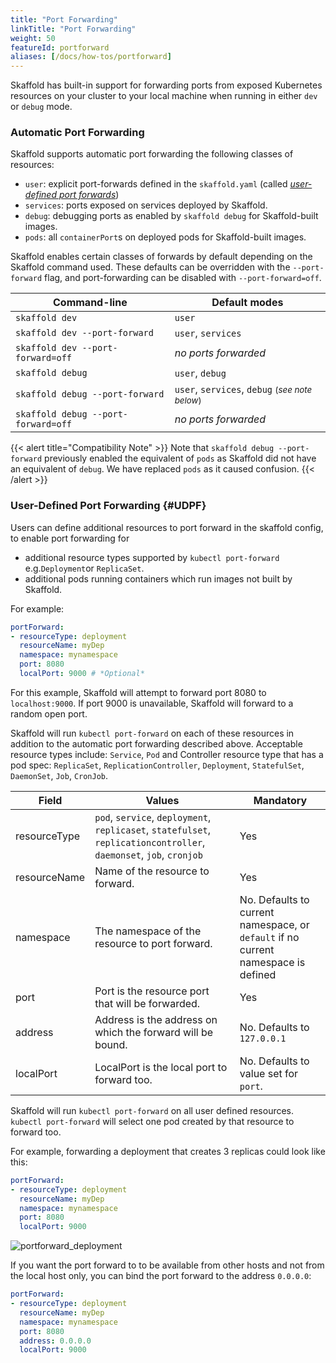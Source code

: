 ```yaml
---
title: "Port Forwarding"
linkTitle: "Port Forwarding"
weight: 50
featureId: portforward
aliases: [/docs/how-tos/portforward]
---
```


Skaffold has built-in support for forwarding ports from exposed Kubernetes resources on your cluster
to your local machine when running in either `dev` or `debug` mode.

### Automatic Port Forwarding

Skaffold supports automatic port forwarding the following classes of resources:

- `user`: explicit port-forwards defined in the `skaffold.yaml` (called [_user-defined port forwards_](#UDPF))
- `services`: ports exposed on services deployed by Skaffold.
- `debug`: debugging ports as enabled by `skaffold debug` for Skaffold-built images.
- `pods`: all `containerPort`s on deployed pods for Skaffold-built images.

Skaffold enables certain classes of forwards by default depending on the Skaffold command used.
These defaults can be overridden with the `--port-forward` flag, and port-forwarding can be
disabled with `--port-forward=off`.

Command-line                          | Default modes
------------------------------------- | -------------------
`skaffold dev`                        | `user`
`skaffold dev --port-forward`         | `user`, `services`
`skaffold dev --port-forward=off`     | _no ports forwarded_
`skaffold debug`                      | `user`, `debug`
`skaffold debug --port-forward`       | `user`, `services`, `debug` <small>(<em>see note below</em>)</small>
`skaffold debug --port-forward=off`   | _no ports forwarded_

{{< alert title="Compatibility Note" >}}
Note that `skaffold debug --port-forward` previously enabled the
equivalent of `pods` as Skaffold did not have an equivalent of `debug`. 
We have replaced `pods` as it caused confusion.
{{< /alert >}}

### User-Defined Port Forwarding {#UDPF}

Users can define additional resources to port forward in the skaffold config, to enable port forwarding for 

* additional resource types supported by `kubectl port-forward` e.g.`Deployment`or `ReplicaSet`.
* additional pods running containers which run images not built by Skaffold.

For example:

```yaml
portForward:
- resourceType: deployment
  resourceName: myDep
  namespace: mynamespace
  port: 8080
  localPort: 9000 # *Optional*
```

For this example, Skaffold will attempt to forward port 8080 to `localhost:9000`.
If port 9000 is unavailable, Skaffold will forward to a random open port. 
 
Skaffold will run `kubectl port-forward` on each of these resources in addition to the automatic port forwarding described above.
Acceptable resource types include: `Service`, `Pod` and Controller resource type that has a pod spec: `ReplicaSet`, `ReplicationController`, `Deployment`, `StatefulSet`, `DaemonSet`, `Job`, `CronJob`. 


| Field        | Values           | Mandatory  |
| ------------- |-------------| -----|
| resourceType     | `pod`, `service`, `deployment`, `replicaset`, `statefulset`, `replicationcontroller`, `daemonset`, `job`, `cronjob` | Yes | 
| resourceName     | Name of the resource to forward.     | Yes | 
| namespace  | The namespace of the resource to port forward.     | No. Defaults to current namespace, or `default` if no current namespace is defined | 
| port | Port is the resource port that will be forwarded. | Yes |
| address | Address is the address on which the forward will be bound. | No. Defaults to `127.0.0.1` |
| localPort | LocalPort is the local port to forward too. | No. Defaults to value set for `port`. |


Skaffold will run `kubectl port-forward` on all user defined resources.
`kubectl port-forward` will select one pod created by that resource to forward too.

For example, forwarding a deployment that creates 3 replicas could look like this:

```yaml
portForward:
- resourceType: deployment
  resourceName: myDep
  namespace: mynamespace
  port: 8080
  localPort: 9000
```

![portforward_deployment](/images/portforward.png)

If you want the port forward to to be available from other hosts and not from the local host only, you can bind
the port forward to the address `0.0.0.0`:

```yaml
portForward:
- resourceType: deployment
  resourceName: myDep
  namespace: mynamespace
  port: 8080
  address: 0.0.0.0
  localPort: 9000
```
